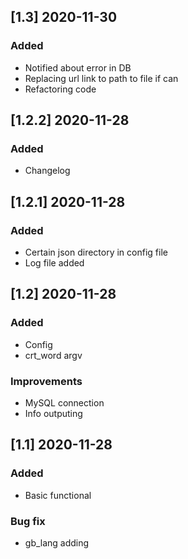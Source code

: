 ## [1.3] 2020-11-30
### Added
   - Notified about error in DB
   - Replacing url link to path to file if can
   - Refactoring code 

## [1.2.2] 2020-11-28
### Added
  - Changelog

## [1.2.1] 2020-11-28
### Added
  - Certain json directory in config file
  - Log file added

## [1.2] 2020-11-28
### Added
  - Config
  - crt_word argv

### Improvements
  - MySQL connection
  - Info outputing

## [1.1] 2020-11-28
### Added
  - Basic functional

### Bug fix
  - gb_lang adding